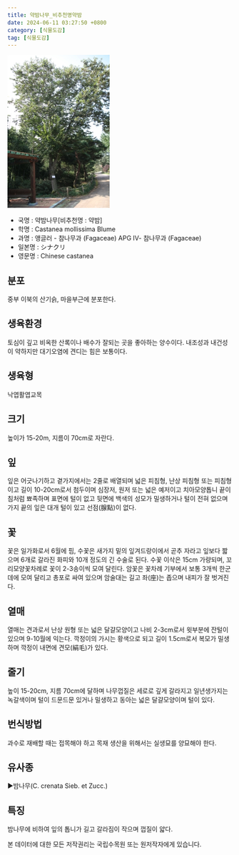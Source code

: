 ```yaml
---
title: 약밤나무_비추천명약밤
date: 2024-06-11 03:27:50 +0800
category: [식물도감]
tag: [식물도감]
---
```




![약밤나무[비추천명 : 약밤]](/assets/img/fileUpload/plants/basic/Fagaceae/Castanea/6472/6472_3_th2.JPG)
- 국명 : 약밤나무[비추천명 : 약밤]
- 학명 : Castanea mollissima Blume
- 과명 : 앵글러 - 참나무과 (Fagaceae) APG Ⅳ- 참나무과 (Fagaceae)
- 일본명 : シナクリ
- 영문명 : Chinese castanea


## 분포
중부 이북의 산기슭, 마을부근에 분포한다.
## 생육환경
토심이 깊고 비옥한 산록이나 배수가 잘되는 곳을 좋아하는 양수이다. 내조성과 내건성이 약하지만 대기오염에 견디는 힘은 보통이다.
## 생육형
낙엽활엽교목
## 크기
높이가 15-20m, 지름이 70cm로 자란다.
## 잎
잎은 어긋나기하고 곁가지에서는 2줄로 배열되며 넓은 피침형, 난상 피침형 또는 피침형이고 길이 10-20cm로서 첨두이며 심장저, 원저 또는 넓은 예저이고 치아모양톱니 끝이 침처럼 뾰족하며 표면에 털이 없고 뒷면에 백색의 성모가 밀생하거나 털이 전혀 없으며 가지 끝의 잎은 대개 털이 있고 선점(腺點)이 없다.
## 꽃
꽃은 일가화로서 6월에 핌, 수꽃은 새가지 밑의 잎겨드랑이에서 곧추 자라고 잎보다 짧으며 6개로 갈라진 화피와 10개 정도의 긴 수술로 된다. 수꽃 이삭은 15cm 가량되며, 꼬리모양꽃차례로 꽃이 2-3송이씩 모여 달린다. 암꽃은 꽃차례 기부에서 보통 3개씩 한군데에 모여 달리고 총포로 싸여 있으며 암술대는 길고 좌(座)는 좁으며 내피가 잘 벗겨진다.
## 열매
열매는 견과로서 난상 원형 또는 넓은 달걀모양이고 나비 2-3cm로서 윗부분에 잔털이 있으며 9-10월에 익는다. 깍정이의 가시는 황색으로 되고 길이 1.5cm로서 복모가 밀생하며 깍정이 내면에 견모(絹毛)가 있다.
## 줄기
높이 15-20cm, 지름 70cm에 달하며 나무껍질은 세로로 깊게 갈라지고 일년생가지는 녹갈색이며 털이 드문드문 있거나 밀생하고 동아는 넓은 달걀모양이며 털이 있다.
## 번식방법
과수로 재배할 때는 접목해야 하고 목재 생산을 위해서는 실생묘를 양묘해야 한다.
## 유사종
▶밤나무(C. crenata Sieb. et Zucc.)
## 특징
밤나무에 비하여 잎의 톱니가 길고 갈라짐이 작으며 껍질이 얇다.






본 데이터에 대한 모든 저작권리는 국립수목원 또는 원저작자에게 있습니다.
